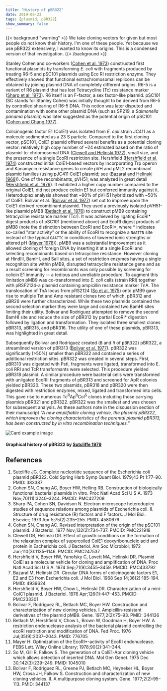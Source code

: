 ```yaml
---
title: "History of pBR322"
date: 2019-08-23
tags: [plasmid, pBR322]
show_summary: false 
---
```


{{< background "warning" >}}
We take cloning vectors for given but most people do not know their history. I'm one of these people. Yet because we use pBR322 extensively, I wanted to know its origins. This is a condensed version of that investigation. 
{{< /background >}}

Stanley Cohen and co-workers ([Cohen et al. 1973](http://dx.doi.org/10.1073/pnas.70.11.3240)) constructed first functional plasmids by transforming _E. coli_ with fragments produced by treating R6-5 and pSC101 plasmids using Eco RI restriction enzyme. They effectively showed that functional extrachromosomal replicons can be obtained by joining plasmid DNA of completely different origins. R6-5 is a variant of R6 plasmid that has lost Tetracycline (Tc) resistance marker ([Sharp et al. 1973](https://www.ncbi.nlm.nih.gov/pubmed/4580676)). R6 itself is an F-factor, a sex factor-like plasmid. pSC101 (SC stands for Stanley Cohen) was initially thought to be derived from R6-5 by controlled shearing of R6-5 DNA. This notion was later disputed and contamination with some other plasmid DNA (such as SP219, a _Salmonella panama plasmid_) was later suggested as the potential origin of pSC101 ([Cohen and Chang 1977](http://jb.asm.org/cgi/pmidlookup?view=long&pmid=334752)). 

Colicinogenic factor E1 (ColE1) was isolated from _E. coli_  strain JC411 as a molecule sedimented as a 23 S particle. Compared to the first cloning vector, pSC101, ColE1 plasmid offered several benefits as a potential cloning vector: relatively high copy number of ~24 estimated based on the ratio of plasmid-to-chriomosomal DNA ([Clewell and Helinski 1972](https://jb.asm.org/content/jb/110/3/1135.full.pdf)), small size, and the presence of a single EcoRI restriction site. Hershfield ([Hershfield et al. 1974](http://dx.doi.org/10.1073/pnas.71.9.3455)) constructed initial ColE1-based vectors by incorporating Trp operon and Kanamycin resistance genes to create pVH and pML2 recombinant plasmid families (using pJC411 ColE1 plasmid; see ([Bazaral and Helinski 1968](http://dx.doi.org/10.1016/0022-2836(68)90374-4))). One of the recombinants, pVH51, was analyzed in great detail ([Hershfield et al. 1976](http://jb.asm.org/cgi/pmidlookup?view=long&pmid=770430)). It exhibited a higher copy number compared to the original ColE1, did not produce colicin E1 but conferred immunity against it. Heteroduplex analysis showed that ~90% of pVH51 hybridized with ~50% of ColE1. Bolivar et al. ([Bolivar et al. 1977](https://linkinghub.elsevier.com/retrieve/pii/0378-1119(77)90074-9)) set out to improve upon the ColE1-derived recombinant plasmid. They used a previously isolated pVH51-like plasmid pMB8 ([Betlach et al. 1976](https://europepmc.org/abstract/med/776705)) to construct pMB9 containing tetracycline resistance marker (Tcr). It was achieved by ligating EcoRI\* digest products of pSC101 (mentioned above) and EcoRI digest products of pMB8 (note the distinction between EcoRI and EcoRI\*, where \* indicates so-called "star activity" or the ability of EcoRI to recognize a `NAATTN` site instead of the typical `GAATTC` in conditions of lowered ionic strengths or altered pH ([Mayer 1978](https://onlinelibrary.wiley.com/doi/pdf/10.1016/0014-5793(78)80400-1))). pMB9 was a substantial improvement as it allowed cloning of foreign DNA by inserting it at a single EcoRI and selecting recombinants based on tetracycline resistance. However cloning at HindIII, BamHI, and SalI sites, a set of restriction enzymes having a single recognition site within pMB9, disrupted tetracycline resistance gene and as a result screening for recombinants was only possible by screening for colicin E1 immunity -- a tedious  and unreliable procedure. To augment this limitation pMB9 was co-transformed into *E. coli* cells (strain RRI) together with pRSF2124-a plasmid containing ampicillin resistance marker TnA. The translocation of TnA locus from pRS2124 ([So et al. 1975](https://www.ncbi.nlm.nih.gov/pubmed/1045010)) onto pMB9 gave rise to multiple Tet and Amp resistant clones two of which, pBR312 and pBR26 were further characterized. While these two plasmids contained the second selection marker they were large and contained two BamHI sites limiting their utility. Bolivar and Rodriguez attempted to remove the second BamHI site and reduce the size of pBR312 by partial EcoRI\* digestion followed by ligation and transformation. They isolated three smallest clones pBR313, pBR315, and pBR316. The utility of one of these plasmids, pBR313, was highlighted in great detail. 

Subsequently Bolivar and Rodriguez created (<kbd>B</kbd> and <kbd>R</kbd> of <kbd>pBR322</kbd>) pBR322, a streamlined version of pBR313 ([Bolivar et al. 1977](https://linkinghub.elsevier.com/retrieve/pii/0378-1119(77)90000-2)). pBR322 was significantly (>50%) smaller than pBR322 and contained a series of additional restriction sites. pBR322 was created in several steps. First, pBR313 was digested with PstI, fragments were ligated, transformed into E. coli RRI and TcR transformants were selected. This procedure yielded pBR318 plasmid. A similar procedure were bacterial cells were transformed with unligated EcoRII fragments of pBR313 and screened for ApR colonies yielded pBR320. These two plasmids, pBR318 and pBR320 were then digested with restriction enzymes, mixed, ligated and transformed into cells. This gave rise to numerous Tc<sup>R</sup>Ap<sup>R</sup>Col<sup>S</sup> clones including those carrying plasmids pBR321 and pBR322. pBR322 was the smallest and was chosen for subsequent analysis.  As these authors note in the discussion section of their manuscript _“A new amplifiable cloning vehicle, the plasmid pBR322, which improves the cloning characteristics of the parental plasmid pBR313, has been constructed by in vitro recombination techniques.”_ 


<div class="card">
  <img src="/lab_site/images/pbr322.png" alt="Card example image">

  <div class="card-body">
    <h4 class="card-title">Graphical history of pBR322 by <a href="http://dx.doi.org/10.1101/SQB.1979.043.01.013">Sutcliffe 1979</a></h4>
  </div>
</div>

## References

 1. Sutcliffe JG. Complete nucleotide sequence of the Escherichia coli plasmid pBR322. Cold Spring Harb Symp Quant Biol. 1979;43 Pt 1:77–90. PMID: 383387
 1. Cohen SN, Chang AC, Boyer HW, Helling RB. Construction of biologically functional bacterial plasmids in vitro. Proc Natl Acad Sci U S A. 1973 Nov;70(11):3240–3244. PMCID: PMC427208
 1. Sharp PA, Cohen SN, Davidson N. Electron microscope heteroduplex studies of sequence relations among plasmids of Escherichia coli. II. Structure of drug resistance (R) factors and F factors. J Mol Biol. Elsevier; 1973 Apr 5;75(2):235–255. PMID: 4580676
 1. Cohen SN, Chang AC. Revised interpretation of the origin of the pSC101 plasmid. J Bacteriol. 1977 Nov;132(2):734–737. PMCID: PMC221918
 1. Clewell DB, Helinski DR. Effect of growth conditions on the formation of the relaxation complex of supercoiled ColE1 deoxyribonucleic acid and protein in Escherichia coli. J Bacteriol. Am Soc Microbiol; 1972 Jun;110(3):1135–1146. PMCID: PMC247537
 1. Hershfield V, Boyer HW, Yanofsky C, Lovett MA, Helinski DR. Plasmid ColEl as a molecular vehicle for cloning and amplification of DNA. Proc Natl Acad Sci U S A. 1974 Sep;71(9):3455–3459. PMCID: PMC433792
 1. Bazaral M, Helinski DR. Circular DNA forms of colicinogenic factors E1, E2 and E3 from Escherichia coli. J Mol Biol. 1968 Sep 14;36(2):185–194. PMID: 4939624
 1. Hershfield V, Boyer HW, Chow L, Helinski DR. Characterization of a mini-ColC1 plasmid. J Bacteriol. 1976 Apr;126(1):447–453. PMCID: PMC233301
 1. Bolivar F, Rodriguez RL, Betlach MC, Boyer HW. Construction and characterization of new cloning vehicles. I. Ampicillin-resistant derivatives of the plasmid pMB9. Gene. 1977;2(2):75–93. PMID: 344136
 1. Betlach M, Hershfield V, Chow L, Brown W, Goodman H, Boyer HW. A restriction endonuclease analysis of the bacterial plasmid controlling the ecoRI restriction and modification of DNA. Fed Proc. 1976 Jul;35(9):2037–2043. PMID: 776705
 1. Mayer H. Optimization of the EcoRI*-activity of EcoRI endonuclease. FEBS Lett. Wiley Online Library; 1978;90(2):341–344.
 1. So M, Gill R, Falkow S. The generation of a ColE1-Apr cloning vehicle which allows detection of inserted DNA. Mol Gen Genet. 1975 Dec 30;142(3):239–249. PMID: 1045010
 1. Bolivar F, Rodriguez RL, Greene PJ, Betlach MC, Heyneker HL, Boyer HW, Crosa JH, Falkow S. Construction and characterization of new cloning vehicles. II. A multipurpose cloning system. Gene. 1977;2(2):95–113. PMID: 344137

